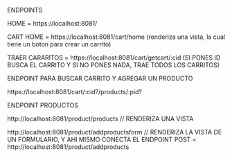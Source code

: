 ENDPOINTS

HOME = https://localhost:8081/

CART HOME = https://localhost:8081/cart/home (renderiza una vista, la cual tiene un boton para crear un carrito)

TRAER CARARITOS = https://localhost:8081/cart/getcart/:cid (SI PONES ID BUSCA EL CARRITO Y SI NO PONES NADA, TRAE TODOS LOS CARRITOS)

ENDPOINT PARA BUSCAR CARRITO Y AGREGAR UN PRODUCTO

 https://localhost:8081/cart/:cid?/products/:pid?



ENDPOINT PRODUCTOS

http://localhost:8081/product/products // RENDERIZA UNA VISTA


http://localhost:8081/product/addproductsform // RENDERIZA LA VISTA DE UN FORMULARIO, Y AHI MISMO CONECTA EL ENDPOINT POST = http://localhost:8081/product/addproducts
